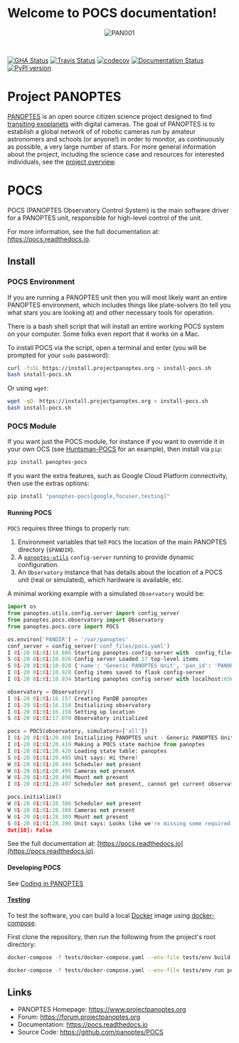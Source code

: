 Welcome to POCS documentation!
==============================

<p align="center">
<img src="https://projectpanoptes.org/uploads/2018/12/16/PAN001_sunset.png" alt="PAN001" />
</p>
<br>

[![GHA Status](https://img.shields.io/endpoint.svg?url=https%3A%2F%2Factions-badge.atrox.dev%2Fpanoptes%2FPOCS%2Fbadge%3Fref%3Ddevelop&style=flat)](https://actions-badge.atrox.dev/panoptes/POCS/goto?ref=develop) [![Travis Status](https://travis-ci.com/panoptes/POCS.svg?branch=develop)](https://travis-ci.com/panoptes/POCS) [![codecov](https://codecov.io/gh/panoptes/POCS/branch/develop/graph/badge.svg)](https://codecov.io/gh/panoptes/POCS) [![Documentation Status](https://readthedocs.org/projects/pocs/badge/?version=latest)](https://pocs.readthedocs.io/en/latest/?badge=latest) [![PyPI version](https://badge.fury.io/py/panoptes-pocs.svg)](https://badge.fury.io/py/panoptes-pocs)

# Project PANOPTES

[PANOPTES](https://www.projectpanoptes.org) is an open source citizen science project
designed to find [transiting exoplanets](https://spaceplace.nasa.gov/transits/en/) with
digital cameras. The goal of PANOPTES is to establish a global network of of robotic
cameras run by amateur astronomers and schools (or anyone!) in order to monitor,
as continuously as possible, a very large number of stars. For more general information
about the project, including the science case and resources for interested individuals, see the
[project overview](https://projectpanoptes.org/articles/).

# POCS

POCS (PANOPTES Observatory Control System) is the main software driver for a
PANOPTES unit, responsible for high-level control of the unit.

For more information, see the full documentation at: https://pocs.readthedocs.io.

## Install

### POCS Environment

If you are running a PANOPTES unit then you will most likely want an  entire PANOPTES environment, which includes things like plate-solvers (to tell you what stars you are looking at) and other necessary tools for operation.

There is a bash shell script that will install an entire working POCS system on your computer.  Some
folks even report that it works on a Mac.

To install POCS via the script, open a terminal and enter (you will be prompted for your `sudo` password):

```bash
curl -fsSL https://install.projectpanoptes.org > install-pocs.sh
bash install-pocs.sh
```

Or using `wget`:

```bash
wget -qO- https://install.projectpanoptes.org > install-pocs.sh
bash install-pocs.sh
```


### POCS Module

If you want just the POCS module, for instance if you want to override it in
your own OCS (see [Huntsman-POCS](https://github.com/AstroHuntsman/huntsman-pocs)
for an example), then install via `pip`:

```bash
pip install panoptes-pocs
```

If you want the extra features, such as Google Cloud Platform connectivity, then
use the extras options:

```bash
pip install "panoptes-pocs[google,focuser,testing]"
```

#### Running POCS

`POCS` requires three things to properly run:

1. Environment variables that tell `POCS` the location of the main PANOPTES directory (`$PANDIR`).
1. A [`panoptes-utils`](https://github.com/panoptes/panoptes-utils.git) `config-server` running to provide dynamic configuration.
2. An `Observatory` instance that has details about the location of a POCS unit (real or simulated), which hardware is available, etc.

A minimal working example with a simulated `Observatory` would be:

```python
import os
from panoptes.utils.config.server import config_server
from panoptes.pocs.observatory import Observatory
from panoptes.pocs.core import POCS

os.environ['PANDIR'] = '/var/panoptes'
conf_server = config_server('conf_files/pocs.yaml')
I 01-20 01:01:10.886 Starting panoptes-config-server with  config_file='conf_files/pocs.yaml'
S 01-20 01:01:10.926 Config server Loaded 17 top-level items
S 01-20 01:01:10.928 {'name': 'Generic PANOPTES Unit', 'pan_id': 'PAN000', 'location': ordereddict([('name', 'Mauna Loa Observatory'), ('latitude', <Quantity 19.54 deg>), ('longitude', <Quantity -155.58 deg>), ('elevation', <Quantity 3400. m>), ('horizon', <Quantity 30. deg>), ('flat_horizon', <Quantity -6. deg>), ('focus_horizon', <Quantity -12. deg>), ('observe_horizon', <Quantity -18. deg>), ('obstructions', []), ('timezone', 'US/Hawaii'), ('gmt_offset', -600)]), 'directories': ordereddict([('base', '/var/panoptes'), ('images', '/var/panoptes/images'), ('data', '/var/panoptes/data'), ('resources', '/var/panoptes/POCS/resources/'), ('targets', '/var/panoptes/POCS/resources/targets'), ('mounts', '/var/panoptes/POCS/resources/mounts')]), 'db': ordereddict([('name', 'panoptes'), ('type', 'file'), ('folder', 'metadata')]), 'wait_delay': 180, 'max_transition_attempts': 5, 'status_check_interval': 60, 'state_machine': 'panoptes', 'scheduler': ordereddict([('type', 'dispatch'), ('fields_file', 'simple.yaml'), ('check_file', False)]), 'mount': ordereddict([('brand', 'ioptron'), ('model', 30), ('driver', 'ioptron'), ('serial', ordereddict([('port', '/dev/ttyUSB0'), ('timeout', 0.0), ('baudrate', 9600)])), ('non_sidereal_available', True), ('min_tracking_threshold', 100), ('max_tracking_threshold', 99999)]), 'pointing': ordereddict([('auto_correct', True), ('threshold', 100), ('exptime', 30), ('max_iterations', 5)]), 'cameras': ordereddict([('defaults', ordereddict([('primary', 'None'), ('auto_detect', False), ('file_extension', 'fits'), ('compress_fits', False), ('make_pretty_images', False), ('keep_jpgs', False), ('readout_time', 0.5), ('timeout', 10), ('filter_type', 'RGGB'), ('cooling', ordereddict([('enabled', False), ('temperature', ordereddict([('target', 0), ('tolerance', 0.1)])), ('stable_time', 60), ('check_interval', 5), ('timeout', 300)])), ('filterwheel', ordereddict([('model', 'panoptes.pocs.filterwheel.simulator.FilterWheel'), ('filter_names', []), ('move_time', 0.1), ('timeout', 0.5)])), ('focuser', ordereddict([('enabled', False), ('autofocus_seconds', 0.1), ('autofocus_size', 500), ('autofocus_keep_files', False), ('autofocus_make_plots', False)]))])), ('devices', [ordereddict([('model', 'panoptes.pocs.camera.gphoto.canon.Camera'), ('name', 'dslr.00'), ('file_extension', 'cr2')]), ordereddict([('model', 'panoptes.pocs.camera.gphoto.canon.Camera'), ('name', 'dslr.01'), ('file_extension', 'cr2')])])]), 'environment': ordereddict([('auto_detect', False), ('camera_board', ordereddict([('serial_port', '/dev/ttyACM0')])), ('control_board', ordereddict([('serial_port', '/dev/ttyACM1')])), ('weather', ordereddict([('url', 'http://localhost:5000/latest.json')]))]), 'observations': ordereddict([('make_timelapse', True), ('compress_fits', True), ('record_observations', True), ('make_pretty_images', True), ('keep_jpgs', True)]), 'panoptes_network': ordereddict([('image_storage', False), ('service_account_key', None), ('project_id', 'panoptes-survey'), ('buckets', ordereddict([('images', 'panoptes-survey')]))]), 'pocs': ordereddict([('INITIALIZED', False), ('INTERRUPTED', False), ('KEEP_RUNNING', True), ('DO_STATES', True), ('RUN_ONCE', False)]), 'config_server': {'running': True}}
I 01-20 01:01:10.928 Config items saved to flask config-server
I 01-20 01:01:10.934 Starting panoptes config server with localhost:6563

observatory = Observatory()
I 01-20 01:01:16.157 Creating PanDB panoptes
I 01-20 01:01:16.158 Initializing observatory
I 01-20 01:01:16.158 Setting up location
S 01-20 01:01:17.070 Observatory initialized

pocs = POCS(observatory, simulators=['all'])
I 01-20 01:01:20.408 Initializing PANOPTES unit - Generic PANOPTES Unit - Mauna Loa Observatory
I 01-20 01:01:20.419 Making a POCS state machine from panoptes
I 01-20 01:01:20.420 Loading state table: panoptes
S 01-20 01:01:20.485 Unit says: Hi there!
W 01-20 01:01:20.494 Scheduler not present
W 01-20 01:01:20.495 Cameras not present
W 01-20 01:01:20.496 Mount not present
I 01-20 01:01:20.497 Scheduler not present, cannot get current observation.

pocs.initialize()
W 01-20 01:01:28.386 Scheduler not present
W 01-20 01:01:28.388 Cameras not present
W 01-20 01:01:28.389 Mount not present
S 01-20 01:01:28.390 Unit says: Looks like we're missing some required hardware.
Out[10]: False
```

See the full documentation at: [https://pocs.readthedocs.io](https://pocs.readthedocs.io).

#### Developing POCS

See [Coding in PANOPTES](https://github.com/panoptes/POCS/wiki/Coding-in-PANOPTES)

#### [Testing]

To test the software, you can build a local [Docker](https://docs.docker.com/) image using [docker-compose](https://docs.docker.com/compose/install/).

First clone the repository, then run the following from the project's root directory:

```bash
docker-compose -f tests/docker-compose.yaml --env-file tests/env build

docker-compose -f tests/docker-compose.yaml --env-file tests/env run pocs pytest
```

Links
-----

- PANOPTES Homepage: https://www.projectpanoptes.org
- Forum: https://forum.projectpanoptes.org
- Documentation: https://pocs.readthedocs.io
- Source Code: https://github.com/panoptes/POCS

[Testing]: #testing
